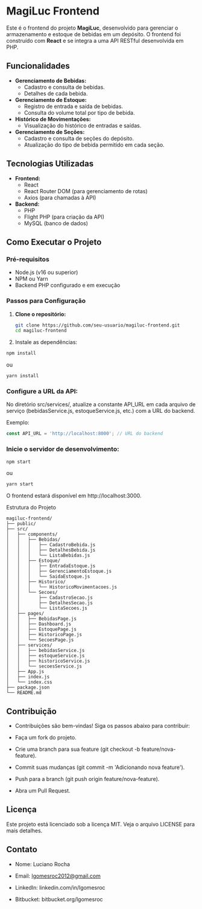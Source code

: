 # MagiLuc Frontend

Este é o frontend do projeto **MagiLuc**, desenvolvido para gerenciar o armazenamento e estoque de bebidas em um depósito. O frontend foi construído com **React** e se integra a uma API RESTful desenvolvida em PHP.

## Funcionalidades

- **Gerenciamento de Bebidas:**
  - Cadastro e consulta de bebidas.
  - Detalhes de cada bebida.
- **Gerenciamento de Estoque:**
  - Registro de entrada e saída de bebidas.
  - Consulta do volume total por tipo de bebida.
- **Histórico de Movimentações:**
  - Visualização do histórico de entradas e saídas.
- **Gerenciamento de Seções:**
  - Cadastro e consulta de seções do depósito.
  - Atualização do tipo de bebida permitido em cada seção.

## Tecnologias Utilizadas

- **Frontend:**
  - React
  - React Router DOM (para gerenciamento de rotas)
  - Axios (para chamadas à API)
- **Backend:**
  - PHP
  - Flight PHP (para criação da API)
  - MySQL (banco de dados)

## Como Executar o Projeto

### Pré-requisitos

- Node.js (v16 ou superior)
- NPM ou Yarn
- Backend PHP configurado e em execução

### Passos para Configuração

1. **Clone o repositório:**

   ```bash
   git clone https://github.com/seu-usuario/magiluc-frontend.git
   cd magiluc-frontend
   ```
2. Instale as dependências:
```bash
npm install
```
ou
```bash
yarn install
```

### Configure a URL da API:

No diretório src/services/, atualize a constante API_URL em cada arquivo de serviço (bebidasService.js, estoqueService.js, etc.) com a URL do backend.

Exemplo:

```javascript
const API_URL = 'http://localhost:8000'; // URL do backend
```

### Inicie o servidor de desenvolvimento:

```bash
npm start
```
ou

```bash
yarn start
```
O frontend estará disponível em http://localhost:3000.

Estrutura do Projeto
```
magiluc-frontend/
├── public/
├── src/
│   ├── components/
│   │   ├── Bebidas/
│   │   │   ├── CadastroBebida.js
│   │   │   ├── DetalhesBebida.js
│   │   │   └── ListaBebidas.js
│   │   ├── Estoque/
│   │   │   ├── EntradaEstoque.js
│   │   │   ├── GerenciamentoEstoque.js
│   │   │   └── SaidaEstoque.js
│   │   ├── Historico/
│   │   │   └── HistoricoMovimentacoes.js
│   │   └── Secoes/
│   │       ├── CadastroSecao.js
│   │       ├── DetalhesSecao.js
│   │       └── ListaSecoes.js
│   ├── pages/
│   │   ├── BebidasPage.js
│   │   ├── Dashboard.js
│   │   ├── EstoquePage.js
│   │   ├── HistoricoPage.js
│   │   └── SecoesPage.js
│   ├── services/
│   │   ├── bebidasService.js
│   │   ├── estoqueService.js
│   │   ├── historicoService.js
│   │   └── secoesService.js
│   ├── App.js
│   ├── index.js
│   └── index.css
├── package.json
└── README.md
```

## Contribuição
- Contribuições são bem-vindas! Siga os passos abaixo para contribuir:

- Faça um fork do projeto.

- Crie uma branch para sua feature (git checkout -b feature/nova-feature).

- Commit suas mudanças (git commit -m 'Adicionando nova feature').

- Push para a branch (git push origin feature/nova-feature).

- Abra um Pull Request.

## Licença
Este projeto está licenciado sob a licença MIT. Veja o arquivo LICENSE para mais detalhes.

## Contato
- Nome: Luciano Rocha

- Email: lgomesroc2012@gmail.com

- LinkedIn: linkedin.com/in/lgomesroc

- Bitbucket: bitbucket.org/lgomesroc